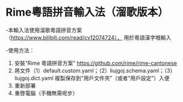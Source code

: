 # Rime粵語拼音輸入法（溜歌版本）

-本輸入法使用溜歌粵語拼音方案（https://www.bilibili.com/read/cv12074724），
用於粵語漢字嘅輸入

-使用方法：

1. 安裝“Rime 粵語拼音方案” https://github.com/rime/rime-cantonese
2. 將文件（1）default.custom.yaml；（2）liujgoj.schema.yaml；（3）liujgoj.dict.yaml 複製保存到“用戶文件夾”（或者“用戶設定”）入便
3. 重新部署
4. 重啓電腦（手機無需呢步）
